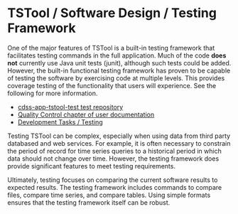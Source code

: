 # TSTool / Software Design / Testing Framework #

One of the major features of TSTool is a built-in testing framework that facilitates testing commands in the full application.
Much of the code **does not** currently use Java unit tests (junit), although such tests could be added.
However, the built-in functional testing framework has proven to be capable of testing the software
by exercising code at multiple levels.
This provides coverage testing of the functionality that users will experience.
See the following for more information.

*   [cdss-app-tstool-test test repository](https://github.com/OpenCDSS/cdss-app-tstool-test)
*   [Quality Control chapter of user documentation](https://opencdss.state.co.us/tstool/latest/doc-user/quality-control/quality-control/)
*   [Development Tasks / Testing](../../dev-tasks/testing/testing.md)

Testing TSTool can be complex, especially when using data from third party databased and web services.
For example, it is often necessary to constrain the period of record for time series queries to a
historical period in which data should not change over time.
However, the testing framework does provide significant features to meet testing requirements.

Ultimately, testing focuses on comparing the current software results to expected results.
The testing framework includes commands to compare files, compare time series, and compare tables.
Using simple formats ensures that the testing framework itself can be robust.
